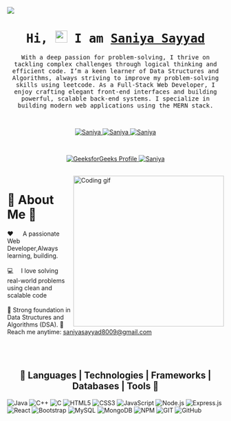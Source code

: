 [![](https://visitcount.itsvg.in/api?id=dharmendra9503&icon=0&color=1)](https://visitcount.itsvg.in)


<h1 align="center">
        <samp>Hi, 
          <img src="https://media.giphy.com/media/hvRJCLFzcasrR4ia7z/giphy.gif" width="28">
          I am <b><a target="_blank" href="https://dharmendra9503.netlify.app">Saniya Sayyad</a></b>
        </samp>
</h1>


<p align="center"> 
  <samp>
  With a deep passion for problem-solving, I thrive on tackling complex challenges through logical thinking and efficient code. I’m a keen learner of Data Structures and Algorithms, always striving to improve my problem-solving skills using leetcode.  
 As a Full-Stack Web Developer, I enjoy crafting elegant front-end interfaces and building powerful, scalable back-end systems. I specialize in building modern web applications using the MERN stack.
  </samp>
</p>
<br>
<p align="center">
<a href="https://leetcode.com/u/SaniyaSayyad008/" target="_blank">
   <img src="https://img.shields.io/badge/Leetcode-21120c?style=for-the-badge&logo=leetcode&logoColor=white" alt="Saniya" />
</a>
 <a href="https://www.linkedin.com/in/saniya-sayyad-8a3841210" target="_blank">
  <img src="https://img.shields.io/badge/LinkedIn-0077B5?style=for-the-badge&logo=linkedin&logoColor=white" alt="Saniya"/>
 </a>
 <a href="https://www.instagram.com/saniya_sayyad09" target="_blank">
  <img src="https://img.shields.io/badge/Instagram-fe4164?style=for-the-badge&logo=instagram&logoColor=white" alt="Saniya" />
 </a> 

</p>
<br />

<p align="center">
<a href="https://www.geeksforgeeks.org/user/saniyasayyk13/" target="_blank">
  <img src="https://img.shields.io/badge/GeeksforGeeks-2F8D46?style=for-the-badge&logo=GeeksforGeeks&logoColor=white" alt="GeeksforGeeks Profile" />
</a>
 <a href="https://www.codechef.com/users/alert_medal_37" target="_blank">
  <img src="https://img.shields.io/badge/Codechef-5B4638?style=for-the-badge&logo=codechef&logoColor=white" alt="Saniya" />
 </a>
</p>

<br />

<img align="right" width="350" src="/programmer.gif" alt="Coding gif" />
 
# 💫 About Me 💫
❤ &emsp; A passionate Web Developer,Always learning, building. <br/><br/>
💻 &emsp;I love solving real-world problems using clean and scalable code <br/><br/>
🧠 Strong foundation in Data Structures and Algorithms (DSA). 
📧 &emsp; Reach me anytime: saniyasayyad8009@gmail.com<br/><br/>
<br>
<br>

<div>
        <h2 align="center"> 🚀 Languages | Technologies | Frameworks | Databases | Tools 🚀 </h2>
        <span> <img src="https://img.shields.io/badge/java-%23ED8B00.svg?style=for-the-badge&logo=java&logoColor=white" alt="Java"> </span>
        <span> <img src="https://img.shields.io/badge/c++-%2300599C.svg?style=for-the-badge&logo=c%2B%2B&logoColor=white" alt="C++"> </span>
        <span> <img src="https://img.shields.io/badge/c-%2300599C.svg?style=for-the-badge&logo=c&logoColor=white" alt="C"> </span>
        <span> <img src="https://img.shields.io/badge/html5-%23E34F26.svg?style=for-the-badge&logo=html5&logoColor=white" alt="HTML5"> </span>
        <span> <img src="https://img.shields.io/badge/css3-%231572B6.svg?style=for-the-badge&logo=css3&logoColor=white" alt="CSS3"> </span>
        <span> <img src="https://img.shields.io/badge/javascript-%23323330.svg?style=for-the-badge&logo=javascript&logoColor=%23F7DF1E" alt="JavaScript"> </span>
        <span> <img src="https://img.shields.io/badge/node.js-6DA55F?style=for-the-badge&logo=node.js&logoColor=white" alt="Node.js"> </span>
        <span> <img src="https://img.shields.io/badge/express.js-%23404d59.svg?style=for-the-badge&logo=express&logoColor=%2361DAFB" alt="Express.js"> </span>
        <span> <img src="https://img.shields.io/badge/react-%2320232a.svg?style=for-the-badge&logo=react&logoColor=%2361DAFB" alt="React"> </span>
        <span> <img src="https://img.shields.io/badge/bootstrap-%23563D7C.svg?style=for-the-badge&logo=bootstrap&logoColor=white" alt="Bootstrap"> </span>
        <span> <img src="https://img.shields.io/badge/mysql-%2300f.svg?style=for-the-badge&logo=mysql&logoColor=white" alt="MySQL"> </span>
        <span> <img src="https://img.shields.io/badge/MongoDB-%234ea94b.svg?style=for-the-badge&logo=mongodb&logoColor=white"alt="MongoDB"> </span>
        <span> <img src="https://img.shields.io/badge/NPM-%23000000.svg?style=for-the-badge&logo=npm&logoColor=white" alt="NPM"> </span>
        <span> <img src="https://img.shields.io/badge/Git-fc6d26?style=for-the-badge&logo=git&logoColor=white" alt="GIT"> </span>
        <span> <img src="https://img.shields.io/badge/GitHub-%23121011.svg?style=for-the-badge&logo=github&logoColor=white" alt="GitHub"> </span>
        
</div>

<br/>

<br/>


